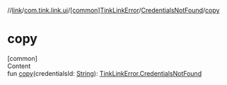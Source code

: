 //[link](../../../index.md)/[com.tink.link.ui](../../index.md)/[[common]TinkLinkError](../index.md)/[CredentialsNotFound](index.md)/[copy](copy.md)



# copy  
[common]  
Content  
fun [copy](copy.md)(credentialsId: [String](https://kotlinlang.org/api/latest/jvm/stdlib/kotlin/-string/index.html)): [TinkLinkError.CredentialsNotFound](index.md)  



